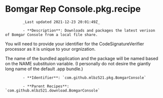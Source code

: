 # Bomgar Rep Console.pkg.recipe

            _Last updated 2021-12-23 20:01:49Z_

            - **Description**: Downloads and packages the latest verison of Bomgar Console from a local file share.

You will need to provide your identifier for the CodeSignatureVerifier processor as it is unique to your orgnization.

The name of the bundled application and the package will be named based on the NAME substituion variable.
(I personally do not desire the giantly long name of the default .app bundle.)

            - **Identifier**: `com.github.mlbz521.pkg.BomgarConsole`

            - **Parent Recipes**: `com.github.mlbz521.download.BomgarConsole`
